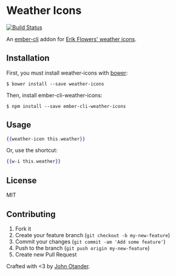 # Weather Icons

[![Build Status](https://travis-ci.org/johnotander/ember-cli-weather-icons.svg?branch=master)](https://travis-ci.org/johnotander/ember-cli-weather-icons)

An [ember-cli](http://ember-cli.com) addon for
[Erik Flowers' weather icons](https://github.com/erikflowers/weather-icons).

## Installation

First, you must install weather-icons with [bower](http://bower.io):

```
$ bower install --save weather-icons
```

Then, install ember-cli-weather-icons:

```
$ npm install --save ember-cli-weather-icons
```

## Usage

```hbs
{{weather-icon this.weather}}
```

Or, use the shortcut:

```hbs
{{w-i this.weather}}
```

## License

MIT

## Contributing

1. Fork it
2. Create your feature branch (`git checkout -b my-new-feature`)
3. Commit your changes (`git commit -am 'Add some feature'`)
4. Push to the branch (`git push origin my-new-feature`)
5. Create new Pull Request

Crafted with <3 by [John Otander](http://johnotander.com).
